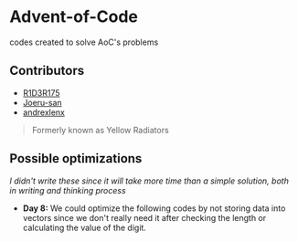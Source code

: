 # Advent-of-Code
codes created to solve AoC's problems

## Contributors
- [R1D3R175](https://github.com/R1D3R175)
- [Joeru-san](https://github.com/Joeru-san)
- [andrexlenx](https://github.com/andrexlenx)

> Formerly known as Yellow Radiators

## Possible optimizations
*I didn't write these since it will take more time than a simple solution, both in writing and thinking process*
- **Day 8:** We could optimize the following codes by not storing data into vectors since we don't really need it after checking the length or calculating the value of the digit.

